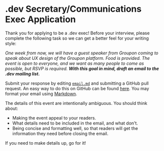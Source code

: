 # .dev Secretary/Communications Exec Application

Thank you for applying to be a .dev exec! Before your interview, please complete the following task so we can get a better feel for your writing style:

*One week from now, we will have a guest speaker from Groupon coming to speak about UX design of the Groupon platform. Food is provided. The event is open to everyone, and we want as many people to come as possible, but RSVP is required. **With this goal in mind, draft an email to the .dev mailing list.***

Submit your response by editing [`email.md`][email.md] and submitting a GitHub pull request. An easy way to do this on GitHub can be found [here][PR guide]. You may format your email using [Markdown][Markdown].

[email.md]: email.md
[PR guide]: https://help.github.com/articles/editing-files-in-another-user-s-repository/
[Markdown]: https://guides.github.com/features/mastering-markdown/

The details of this event are intentionally ambiguous. You should think about:

- Making the event appeal to your readers.
- What details need to be included in the email, and what don't.
- Being concise and formatting well, so that readers will get the information they need before closing the email.

If you need to make details up, go for it!